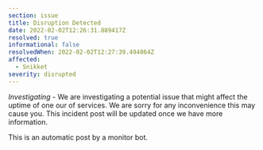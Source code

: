 ```yaml
---
section: issue
title: Disruption Detected
date: 2022-02-02T12:26:31.889417Z
resolved: true
informational: false
resolvedWhen: 2022-02-02T12:27:39.494864Z
affected:
  - Snikket
severity: disrupted
---
```

*Investigating* - We are investigating a potential issue that might affect the uptime of one our of services. We are sorry for any inconvenience this may cause you. This incident post will be updated once we have more information.

This is an automatic post by a monitor bot.
        